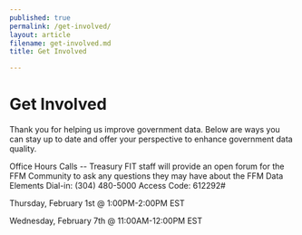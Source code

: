 ```yaml
---
published: true
permalink: /get-involved/
layout: article
filename: get-involved.md
title: Get Involved

---
```


# Get Involved

Thank you for helping us improve government data. Below are ways you can stay up to date and offer your perspective to enhance government data quality.

Office Hours Calls -- Treasury FIT staff will provide an open forum for the FFM Community to ask any questions they may have about the FFM Data Elements Dial-in: (304) 480-5000 Access Code: 612292#

Thursday, February 1st @ 1:00PM-2:00PM EST

Wednesday, February 7th @ 11:00AM-12:00PM EST
